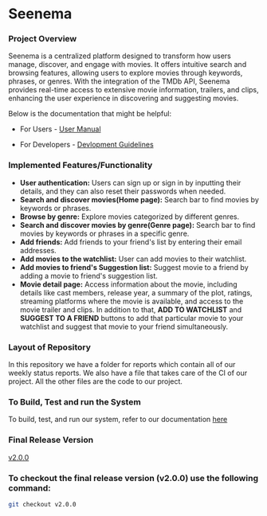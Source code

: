 # Seenema
### Project Overview
Seenema is a centralized platform designed to transform how users manage, discover, and engage with movies. It offers intuitive search and browsing features, allowing users to explore movies through keywords, phrases, or genres. With the integration of the TMDb API, Seenema provides real-time access to extensive movie information, trailers, and clips, enhancing the user experience in discovering and suggesting movies.

Below is the documentation that might be helpful:

* For Users -  [User Manual](https://github.com/leenapagdar/Seenema/blob/main/USERMANUAL.md)

* For Developers - [Devlopment Guidelines](https://github.com/leenapagdar/Seenema/blob/main/DEVELOPMENT.md)

### Implemented Features/Functionality

- **User authentication:** Users can sign up or sign in by inputting their details, and they can also 
  reset their passwords when needed.
- **Search and discover movies(Home page):** Search bar to find movies by keywords or phrases.
- **Browse by genre:** Explore movies categorized by different genres.
- **Search and discover movies by genre(Genre page):** Search bar to find movies by keywords or phrases in a specific genre.
- **Add friends:** Add friends to your friend's list by entering their email addresses.
- **Add movies to the watchlist:** User can add movies to their watchlist.
- **Add movies to friend's Suggestion list:** Suggest movie to a friend by adding a movie to friend's suggestion list.
- **Movie detail page:** Access information about the movie, including details like cast members, release year,
  a summary of the plot, ratings, streaming platforms where the movie is available, and access to the movie trailer and clips.
  In addition to that, **ADD TO WATCHLIST** and **SUGGEST TO A FRIEND** buttons to add that particular movie to your watchlist
  and suggest that movie to your friend simultaneously.

### Layout of Repository
In this repository we have a folder for reports which contain all of our weekly status reports. 
We also have a file that takes care of the CI of our project. 
All the other files are the code to our project.

### To Build, Test and run the System
To build, test, and run our system, refer to our documentation [here](./DEVELOPMENT.md#how-to-build-the-software)

### Final Release Version
[v2.0.0](https://github.com/leenapagdar/Seenema/releases/tag/v2.0.0)

### To checkout the final release version (v2.0.0) use the following command:
```bash
git checkout v2.0.0
```

